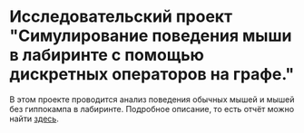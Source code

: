 # Исследовательский проект "Симулирование поведения мыши в лабиринте с помощью дискретных операторов на графе."

В этом проекте проводится анализ поведения обычных мышей и мышей без гиппокампа в лабиринте. Подробное описание, то есть отчёт можно найти [здесь](https://drive.google.com/file/d/10HPvaIdgibyh05t_UprqfGvgFWS7o0kT/view?usp=sharing).
